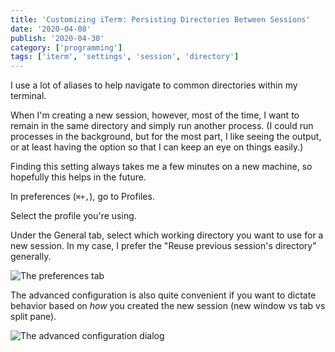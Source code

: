 ```yaml
---
title: 'Customizing iTerm: Persisting Directories Between Sessions'
date: '2020-04-08'
publish: '2020-04-30'
category: ['programming']
tags: ['iterm', 'settings', 'session', 'directory']
---
```


I use a lot of aliases to help navigate to common directories within my terminal.

When I'm creating a new session, however, most of the time, I want to remain in the same directory and simply run another process. (I could run processes in the background, but for the most part, I like seeing the output, or at least having the option so that I can keep an eye on things easily.)

Finding this setting always takes me a few minutes on a new machine, so hopefully this helps in the future.

In preferences (`⌘+,`), go to Profiles.

Select the profile you're using.

Under the General tab, select which working directory you want to use for a new session. In my case, I prefer the "Reuse previous session's directory" generally.

![The preferences tab](https://res.cloudinary.com/scweiss1/image/upload/v1593197319/code-comments/preferences_sepq5x.png)

The advanced configuration is also quite convenient if you want to dictate behavior based on _how_ you created the new session (new window vs tab vs split pane).

![The advanced configuration dialog](https://res.cloudinary.com/scweiss1/image/upload/v1593197319/code-comments/advanced_dugpqd.png)
